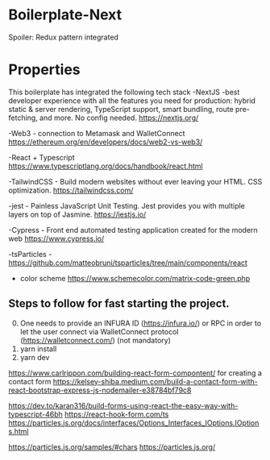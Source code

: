 # Boilerplate-Next

Spoiler: Redux pattern integrated

# Properties
This boilerplate has integrated the following tech stack
-NextJS -best developer experience with all the features you need for production: hybrid static & server rendering, TypeScript support, smart bundling, route pre-fetching, and more. No config needed. https://nextjs.org/ 

-Web3 - connection to Metamask and WalletConnect https://ethereum.org/en/developers/docs/web2-vs-web3/

-React + Typescript https://www.typescriptlang.org/docs/handbook/react.html 

-TailwindCSS - Build modern websites without ever leaving your HTML. CSS optimization. https://tailwindcss.com/ 

-jest - Painless JavaScript Unit Testing. Jest provides you with multiple layers on top of Jasmine. https://jestjs.io/

-Cypress  - Front end automated testing application created for the modern web https://www.cypress.io/

-tsParticles - https://github.com/matteobruni/tsparticles/tree/main/components/react

- color scheme https://www.schemecolor.com/matrix-code-green.php

## Steps to follow for fast starting the project.
0. One needs to provide an INFURA ID (https://infura.io/) or RPC in order to let the user connect via WalletConnect protocol (https://walletconnect.com/) (not mandatory)
1. yarn install
2. yarn dev

https://www.carlrippon.com/building-react-form-compontent/ for creating a contact form 
https://kelsey-shiba.medium.com/build-a-contact-form-with-react-bootstrap-express-js-nodemailer-e38784bf79c8

https://dev.to/karan316/build-forms-using-react-the-easy-way-with-typescript-46bh
https://react-hook-form.com/ts
https://particles.js.org/docs/interfaces/Options_Interfaces_IOptions.IOptions.html

https://particles.js.org/samples/#chars
https://particles.js.org/

